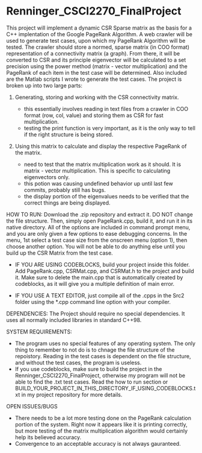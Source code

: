 # Renninger_CSCI2270_FinalProject

This project will implement a dynamic CSR Sparse matrix as the basis for a C++ implentation of the 
Google PageRank Algorithm. A web crawler will be used to generate test cases, upon which my PageRank Algorithm will be tested.
The crawler should store a normed, sparse matrix (in COO format) representation of a connectivity matrix (a graph). From there, it will be converted to CSR and its principle eigenvector will be calculated to a set precision using the power method (matrix - vector multiplication) and the PageRank of each item in the test case will be determined. Also included are the Matlab scripts I wrote to generate the test cases. The project is broken up into two large parts:
  
  1) Generating, storing and working  with the CSR connectivity matrix.
      - this essentially involves reading in text files from a crawler in COO format (row, col, value) and storing them as CSR for      fast multiplication.
      - testing the print function is very important, as it is the only way to tell if the right structure is being stored.
      
  2) Using this matrix to calculate and display the respective PageRank of the matrix.
      - need to test that the matrix multiplication work as it should. It is matrix - vector multiplication. This is specific to        calculating eigenvectors only. 
      - this potion was causing undefined behavior up until last few commits, probably still has bugs.
      - the display portion of the eigenvalues needs to be verified that the correct things are being displayed.

HOW TO RUN:
Download the .zip repository and extract it. DO NOT change the file structure. Then, simply open PageRank.cpp, build it, and run it in its native directory. All of the options are included in command prompt menu, and you are only given a few options to ease debugging concerns. In the menu, 1st select a test case size from the onscreen menu (option 1), then choose another option. You will not be able to do anything else until you build up the CSR Matrix from the test case.

- IF YOU ARE USING CODEBLOCKS, build your project inside this folder. Add PageRank.cpp,
  CSRMat.cpp, and CSRMat.h to the project and build it. Make sure to delete the main.cpp that
  is automatically created by codeblocks, as it will give you a multiple definition of main error.

- IF YOU USE A TEXT EDITOR, just compile all of the .cpps in the Src2 folder using the *.cpp command line option with your compiler.


DEPENDENCIES:
The Project should require no special dependencies. It uses all normally included libraries in standard C++98.

SYSTEM REQUIREMENTS: 
- The program uses no special features of any operating system. The only thing to remember to not do is to chnage the file structure    of the repoistory. Reading in the test cases is dependent on the file structure, and without the test cases, the program is useless.
- If you use codeblocks, make sure to build the project in the Renninger_CSCI2270_FinalProject, otherwise my program will not be able   to find the .txt test cases. Read the how to run section or BUILD_YOUR_PROJECT_IN_THIS_DIRECTORY_IF_USING_CODEBLOCKS.txt in my        project repository for more details.


OPEN ISSUES/BUGS
- There needs to be a lot more testing done on the PageRank calculation portion of the system. Right now it appears like it is          printing correctly, but more testing of the matrix multiplication algorithm would certainly help its believed accuracy. 
- Convergence to an acceptable accuracy is not always gauranteed. 
